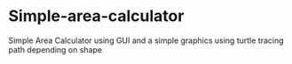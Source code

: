 # Simple-area-calculator
Simple Area Calculator using GUI and a simple graphics using turtle tracing path depending on shape
